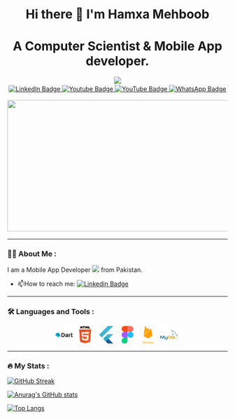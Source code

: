  <h1 align = "center">
 Hi there 👋 I'm Hamxa Mehboob
</h1>
<h1 align = "center">
 A Computer Scientist & Mobile App developer.
</h1>
<div id="header" align="center">
  <img src="https://media.giphy.com/media/M9gbBd9nbDrOTu1Mqx/giphy.gif" width="200"/>
</div>
<div id="badges" align = "center">
  <a href="https://www.linkedin.com/in/hamza-mehboob-843815233/">
    <img src="https://img.shields.io/badge/LinkedIn-blue?style=for-the-badge&logo=linkedin&logoColor=white" alt="LinkedIn Badge"/>
  </a>
  <a href="https://web.facebook.com/hamxa2003/">
    <img src="https://img.shields.io/badge/Facebook-blue?style=for-the-badge&logo=Facebook&logoColor=white" alt="Youtube Badge"/>
  </a>
 <a href="http://www.youtube.com/@hamza_mehboob">
    <img src="https://img.shields.io/badge/YouTube-red?style=for-the-badge&logo=youtube&logoColor=white" alt="YouTube Badge"/>
  </a>
 <a href="https://wa.me/message/B3WH27ILRRDDG1">
    <img src="https://img.shields.io/badge/WhatsApp-green?style=for-the-badge&logo=whatsapp&logoColor=white" alt="WhatsApp Badge"/>
  </a>
</div>
<div align = "center">
  <img src="https://komarev.com/ghpvc/?username=hamxamehboob&style=flat-square&color=blue" alt=""/>
</div>

<div align="center">
  <img src="https://media.giphy.com/media/dWesBcTLavkZuG35MI/giphy.gif" width="600" height="300"/>
</div>

---
### :woman_technologist: About Me :
I am a Mobile App Developer <img src="https://media.giphy.com/media/WUlplcMpOCEmTGBtBW/giphy.gif" width="30"> from Pakistan.
- :mailbox:How to reach me: [![Linkedin Badge](https://img.shields.io/badge/-linkedin-blue?style=flat&logo=Linkedin&logoColor=white)](https://www.linkedin.com/in/hamza-mehboob-843815233/)
---

### :hammer_and_wrench: Languages and Tools :
<div align = "center">
  <img src="https://github.com/devicons/devicon/blob/master/icons/dart/dart-original-wordmark.svg" title="Dart" alt="Dart" width="40" height="40"/>&nbsp;
 <img src="https://github.com/devicons/devicon/blob/master/icons/html5/html5-original-wordmark.svg" title="HTML5" alt="HTML5" width="40" height="40"/>&nbsp;
 <img src="https://github.com/devicons/devicon/blob/master/icons/flutter/flutter-original.svg" title="Flutter" alt="Flutter" width="40" height="40"/>&nbsp;
 <img src="https://github.com/devicons/devicon/blob/master/icons/figma/figma-original.svg" title="figma" alt="figma" width="40" height="40"/>&nbsp;
  <img src="https://github.com/devicons/devicon/blob/master/icons/firebase/firebase-plain-wordmark.svg" title="firebase" alt="firebase" width="40" height="40"/>&nbsp;
  <img src="https://github.com/devicons/devicon/blob/master/icons/mysql/mysql-original-wordmark.svg" title="MySql" alt="Mysql" width="40" height="40"/>&nbsp;
</div>

---

### :fire: My Stats :
[![GitHub Streak](https://streak-stats.demolab.com?user=hamxamehboob&theme=highcontrast&hide_border=true&date_format=j%20M%5B%20Y%5D&exclude_days=Sun%2CSat&background=000000)](https://git.io/streak-stats)

[![Anurag's GitHub stats](https://github-readme-stats.vercel.app/api?username=hamxamehboob&theme=radical)](https://github.com/anuraghazra/github-readme-stats)

[![Top Langs](https://github-readme-stats.vercel.app/api/top-langs/?username=hamxamehboob&layout=compact&theme=vision-friendly-dark)](https://github.com/anuraghazra/github-readme-stats)
